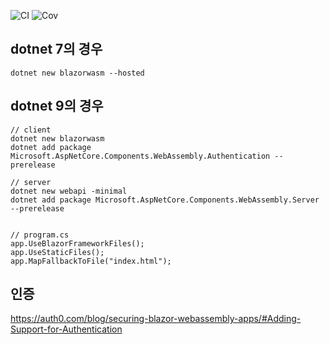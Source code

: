 ![CI](../../workflows/CI/badge.svg) ![Cov](../gh-pages/docs/badge_linecoverage.svg)

## dotnet 7의 경우
`dotnet new blazorwasm --hosted`

## dotnet 9의 경우
```
// client
dotnet new blazorwasm
dotnet add package Microsoft.AspNetCore.Components.WebAssembly.Authentication --prerelease

// server
dotnet new webapi -minimal
dotnet add package Microsoft.AspNetCore.Components.WebAssembly.Server --prerelease


// program.cs
app.UseBlazorFrameworkFiles();
app.UseStaticFiles();
app.MapFallbackToFile("index.html");
```


## 인증
https://auth0.com/blog/securing-blazor-webassembly-apps/#Adding-Support-for-Authentication

